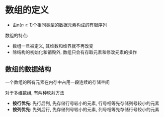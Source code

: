 # 数组的定义

- 由n($n \geqslant 1$)个相同类型的数据元素构成的有限序列

数组的特点:

- 数组⼀旦被定义, 其维数和维界就不再改变
- 除结构的初始化和销毁外, 数组只会有存取元素和修改元素的操作

## 数组的数据结构

⼀个数组的所有元素在内存中占⽤⼀段连续的存储空间

对于多维数组, 有两种映射⽅法

- **按⾏优先**: 先⾏后列, 先存储⾏号较⼩的元素, ⾏号相等先存储列号较⼩的元素
- **按列优先**: 先列后⾏, 先存储列号较⼩的元素, 列号相等先存储⾏号较⼩的元素
